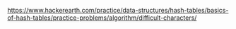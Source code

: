 https://www.hackerearth.com/practice/data-structures/hash-tables/basics-of-hash-tables/practice-problems/algorithm/difficult-characters/
